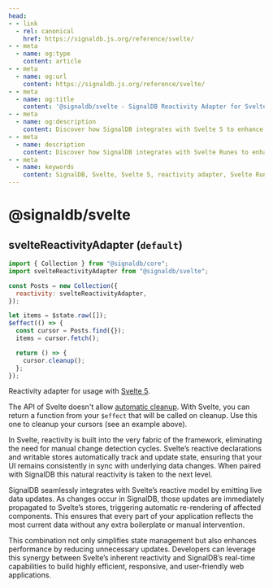 ```yaml
---
head:
- - link
  - rel: canonical
    href: https://signaldb.js.org/reference/svelte/
- - meta
  - name: og:type
    content: article
- - meta
  - name: og:url
    content: https://signaldb.js.org/reference/svelte/
- - meta
  - name: og:title
    content: '@signaldb/svelte - SignalDB Reactivity Adapter for Svelte 5'
- - meta
  - name: og:description
    content: Discover how SignalDB integrates with Svelte 5 to enhance reactivity and performance in Svelte applications using the reactivity adapter.
- - meta
  - name: description
    content: Discover how SignalDB integrates with Svelte Runes to enhance reactivity and performance in Svelte applications using the reactivity adapter.
- - meta
  - name: keywords
    content: SignalDB, Svelte, Svelte 5, reactivity adapter, Svelte Runes, integration, performance, state management, real-time updates, JavaScript, TypeScript
---
```

# @signaldb/svelte

## svelteReactivityAdapter (`default`)

```js
import { Collection } from "@signaldb/core";
import svelteReactivityAdapter from "@signaldb/svelte";

const Posts = new Collection({
  reactivity: svelteReactivityAdapter,
});

let items = $state.raw([]);
$effect(() => {
  const cursor = Posts.find({});
  items = cursor.fetch();

  return () => {
    cursor.cleanup();
  };
});
```

Reactivity adapter for usage with [Svelte 5](https://svelte.dev/).

The API of Svelte doesn't allow [automatic cleanup](/reference/core/createreactivityadapter/#ondispose-callback-void-dependency-dependency-optional).
With Svelte, you can return a function from your `$effect` that will be called on cleanup. Use this one to cleanup your cursors (see an example above).

In Svelte, reactivity is built into the very fabric of the framework, eliminating the need for manual change detection cycles. Svelte’s reactive declarations and writable stores automatically track and update state, ensuring that your UI remains consistently in sync with underlying data changes. When paired with SignalDB this natural reactivity is taken to the next level.

SignalDB seamlessly integrates with Svelte’s reactive model by emitting live data updates. As changes occur in SignalDB, those updates are immediately propagated to Svelte’s stores, triggering automatic re-rendering of affected components. This ensures that every part of your application reflects the most current data without any extra boilerplate or manual intervention.

This combination not only simplifies state management but also enhances performance by reducing unnecessary updates. Developers can leverage this synergy between Svelte’s inherent reactivity and SignalDB’s real-time capabilities to build highly efficient, responsive, and user-friendly web applications.
